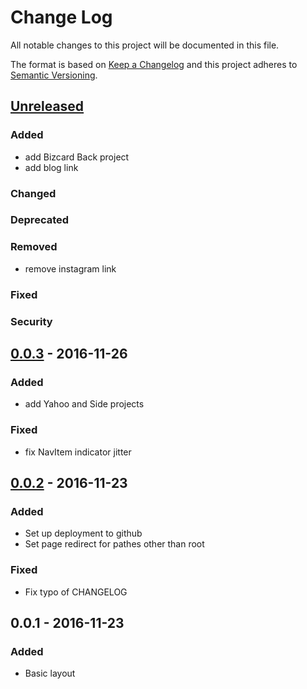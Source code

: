 # Change Log
All notable changes to this project will be documented in this file.

The format is based on [Keep a Changelog](http://keepachangelog.com/) 
and this project adheres to [Semantic Versioning](http://semver.org/).

## [Unreleased]
### Added
- add Bizcard Back project
- add blog link

### Changed
### Deprecated
### Removed
- remove instagram link

### Fixed
### Security

## [0.0.3] - 2016-11-26
### Added
- add Yahoo and Side projects 

### Fixed
- fix NavItem indicator jitter

## [0.0.2] - 2016-11-23
### Added
- Set up deployment to github
- Set page redirect for pathes other than root

### Fixed
- Fix typo of CHANGELOG

## 0.0.1 - 2016-11-23
### Added
- Basic layout

[Unreleased]: https://github.com/kaddopur/chaojuhuang_personal/compare/v0.0.3...HEAD
[0.0.3]: https://github.com/kaddopur/chaojuhuang_personal/compare/v0.0.1...v0.0.3
[0.0.2]: https://github.com/kaddopur/chaojuhuang_personal/compare/v0.0.1...v0.0.2

